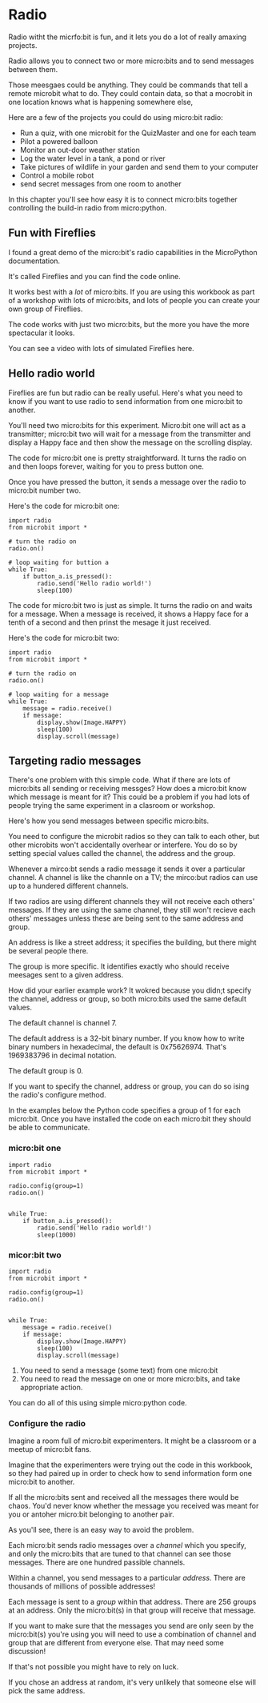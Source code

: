 # Radio

Radio witht the micrfo:bit is fun, and it lets you do a lot of really amaxing projects.

Radio allows you to connect two or more micro:bits and to send messages between them.

Those meesgaes could be anything. They could be commands that tell a remote microbit what to do. They could contain data, so that a mocrobit in one location knows what is happening somewhere else,

Here are a few of the projects you could do using micro:bit radio:

- Run a quiz, with one microbit for the QuizMaster and one for each team
- Pilot a powered balloon
- Monitor an out-door weather station
- Log the water level in a tank, a pond or river
- Take pictures of wildlife in your garden and send them to your computer
- Control a mobile robot
- send secret messages from one room to another

In this chapter you'll see how easy it is to connect micro:bits together
controlling the build-in radio from micro:python.

## Fun with Fireflies

I found a great demo of the micro:bit's radio capabilities in the MicroPython documentation.

It's called Fireflies and you can find the code online.

It works best with a *lot* of micro:bits. If you are using this workbook as part of a workshop with lots of micro:bits,
and lots of people you can create your own group of Fireflies.

The code works with just two micro:bits, but the more you
have the more spectacular it looks.

You can see a video with lots of simulated Fireflies here.

## Hello radio world

Fireflies are fun but radio can be really useful. Here's what you need to know if you want to use radio
to send information from one micro:bit to another.

You'll need two micro:bits for this experiment. Micro:bit one will act as a transmitter; micro:bit two will wait for a
message from the transmitter and display a Happy face and then show the message on the scrolling display.

The code for micro:bit one is pretty straightforward. It turns the radio on and then 
loops forever, waiting for you to press button one.

Once you have pressed the button, it sends a message over the radio to micro:bit number two.

Here's the code for micro:bit one:

    import radio
    from microbit import *

    # turn the radio on
    radio.on()
    
    # loop waiting for buttion a
    while True:
        if button_a.is_pressed():
            radio.send('Hello radio world!')
            sleep(100)
            
The code for micro:bit two is just as simple. It turns the radio on and waits for a message. When a message is received,
it shows a Happy face for a tenth of a second and then prinst the mesage it just received.

Here's the code for micro:bit two:

    import radio
    from microbit import *
    
    # turn the radio on
    radio.on()
    
    # loop waiting for a message
    while True:
        message = radio.receive()
        if message:
            display.show(Image.HAPPY)
            sleep(100)
            display.scroll(message)

## Targeting radio messages

There's one problem with this simple code. What if there are lots of micro:bits all sending or receiving messges?
How does a micro:bit know which message is meant for it? This could be a problem if you had lots of people trying
the same experiment in a clasroom or workshop.


Here's how you send messages between specific micro:bits.

You need to configure the microbit radios so they can talk to each other, but other microbits won't accidentally 
overhear or interfere. You do so by setting special values called the channel, the address and the group.

Whenever a mirco:bt sends a radio message it sends it over a particular channel. A channel is like the channle on a TV; 
the mirco:but radios can use up to a hundered different channels.

If two radios are using different channels they will not receive each others' messages. If they are using the same channel,
they still won't recieve each others' messages unless these are being sent to the same address and group.

An address is like a street address; it specifies the building, but there might be several people there.

The group is more specific. It identifies exactly who should receive meesages sent to a given address.

How did your earlier example work? It wokred because you didn;t specify the channel, address or group, so both micro:bits
used the same default values.

The default channel is channel 7.

The default address is a 32-bit binary number. If you know how to write binary numbers in hexadecimal,
the default is 0x75626974. That's 1969383796 in decimal notation.

The default group is 0.

If you want to specify the channel, address or group, you can do so ising the radio's configure method.

In the examples  below the Python code specifies a group of 1 for each micro:bit. Once you have installed the code on each micro:bit
they should be able to communicate.

### micro:bit one

    import radio
    from microbit import *
    
    radio.config(group=1)
    radio.on()
    
    
    while True:
        if button_a.is_pressed():
            radio.send('Hello radio world!')
            sleep(1000)
            
### micor:bit two

    import radio
    from microbit import *
    
    radio.config(group=1)
    radio.on()
    
    
    while True:
        message = radio.receive()
        if message:
            display.show(Image.HAPPY)
            sleep(100)
            display.scroll(message)


   
1. You need to send a message (some text) from one micro:bit
1. You need to read the message on one or more micro:bits, and take appropriate action.

You can do all of this using simple micro:python code.

### Configure the radio

Imagine a room full of micro:bit experimenters. It might be a classroom or a meetup of micro:bit fans.

Imagine that the experimenters were trying out the code in this workbook, so they had paired up in order to
check how to send information form one micro:bit to another.

If all the micro:bits sent and received all the messages there would be chaos. You'd never know whether the message
you received was meant for you or antoher micro:bit belonging to another pair.

As you'll see, there is an easy way to avoid the problem.

Each micro:bit sends radio messages over a *channel* which you specify, and only the micro:bits that are
tuned to that channel can see those messages. There are one hundred passible channels.

Within a channel, you send messages to a particular *address*. There are thousands of millions of possible addresses!
 
Each message is sent to a *group* within that address. There are 256 groups at an address. Only the micro:bit(s) in that group will receive that message.

If you want to make sure that the messages you send are only seen by the micro:bit(s) you're using you will need to
use a combination of channel and group that are different from everyone else. That may need some discussion!

If that's not possible you might have to rely on luck. 

If you chose an address at random, it's very unlikely that someone else will pick the same address. 

